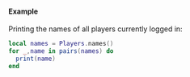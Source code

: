 #### Example
Printing the names of all players currently logged in:
```lua
local names = Players.names()
for _,name in pairs(names) do
  print(name)
end
```
